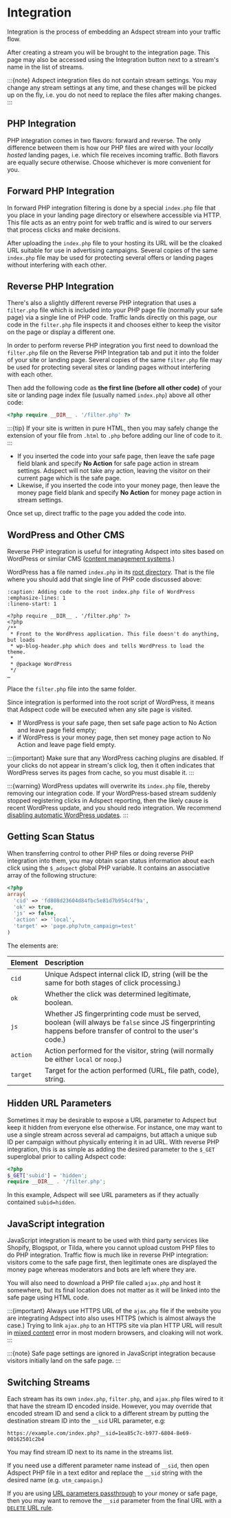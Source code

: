 # Integration

Integration is the process of embedding an Adspect stream into your traffic flow.

After creating a stream you will be brought to the integration page.  This page may also be accessed using the Integration
button next to a stream's name in the list of streams.

:::{note}
Adspect integration files do not contain stream settings.  You may change any stream settings at any time, and these changes
will be picked up on the fly, i.e. you do not need to replace the files after making changes.
:::

## PHP Integration

PHP integration comes in two flavors: forward and reverse.  The only difference between them is how our PHP files
are wired with your *locally hosted* landing pages, i.e. which file receives incoming traffic.  Both flavors are
equally secure otherwise.  Choose whichever is more convenient for you.

## Forward PHP Integration

In forward PHP integration filtering is done by a special `index.php` file that you place in your landing page directory
or elsewhere accessible via HTTP. This file acts as an entry point for web traffic and is wired to our servers that
process clicks and make decisions.

After uploading the `index.php` file to your hosting its URL will be the cloaked URL suitable for use in advertising campaigns.
Several copies of the same `index.php` file may be used for protecting several offers or landing pages without interfering
with each other.

## Reverse PHP Integration

There's also a slightly different reverse PHP integration that uses a `filter.php` file which is included into your
PHP page file (normally your safe page) via a single line of PHP code. Traffic lands directly on this page, our code
in the `filter.php` file inspects it and chooses either to keep the visitor on the page or display a different one.

In order to perform reverse PHP integration you first need to download the `filter.php` file on the Reverse PHP Integration
tab and put it into the folder of your site or landing page. Several copies of the same `filter.php` file may be used for
protecting several sites or landing pages without interfering with each other.

Then add the following code as **the first line (before all other code)** of your site or landing page index file (usually
named `index.php`) above all other code:

```php
<?php require __DIR__ . '/filter.php' ?>
```

:::{tip}
If your site is written in pure HTML, then you may safely change the extension of your file from `.html` to `.php`
before adding our line of code to it.
:::

* If you inserted the code into your safe page, then leave the safe page field blank and specify **No Action** for safe page
  action in stream settings.  Adspect will not take any action, leaving the visitor on their current page which is the safe page.
* Likewise, if you inserted the code into your money page, then leave the money page field blank and specify **No Action** for
  money page action in stream settings.

Once set up, direct traffic to the page you added the code into.

## WordPress and Other CMS

Reverse PHP integration is useful for integrating Adspect into sites based on WordPress or similar CMS
([content management systems](https://en.wikipedia.org/wiki/Content_management_system).)

WordPress has a file named `index.php` in its
[root directory](https://www.wpbeginner.com/beginners-guide/beginners-guide-to-wordpress-file-and-directory-structure/).
That is the file where you should add that single line of PHP code discussed above:

```{code-block} php
:caption: Adding code to the root index.php file of WordPress
:emphasize-lines: 1
:lineno-start: 1

<?php require __DIR__ . '/filter.php' ?>
<?php
/**
 * Front to the WordPress application. This file doesn't do anything, but loads
 * wp-blog-header.php which does and tells WordPress to load the theme.
 *
 * @package WordPress
 */
…
```

Place the `filter.php` file into the same folder.

Since integration is performed into the root script of WordPress, it means that Adspect code will be executed when any site page
is visited.

* If WordPress is your safe page, then set safe page action to No Action and leave page field empty;
* if WordPress is your money page, then set money page action to No Action and leave page field empty.

:::{important}
Make sure that any WordPress caching plugins are disabled.  If your clicks do not appear in stream's click log, then it often
indicates that WordPress serves its pages from cache, so you must disable it.
:::

:::{warning}
WordPress updates will overwrite its `index.php` file, thereby removing our integration code.  If your WordPress-based stream suddenly
stopped registering clicks in Adspect reporting, then the likely cause is recent WordPress update, and you should redo integration.
We recommend [disabling automatic WordPress updates](https://wordpress.org/documentation/article/configuring-automatic-background-updates/#constant-to-disable-all-updates).
:::

## Getting Scan Status

When transferring control to other PHP files or doing reverse PHP integration into them, you may obtain
scan status information about each click using the `$_adspect` global PHP variable.  It contains an associative
array of the following structure:

```php
<?php
array(
  'cid' => 'fd808d23604d84fbc5e81d7b954c4f9a',
  'ok' => true,
  'js' => false,
  'action' => 'local',
  'target' => 'page.php?utm_campaign=test'
)
```

The elements are:

| Element  | Description |
|:---------|:------------|
| `cid`    | Unique Adspect internal click ID, string (will be the same for both stages of click processing.) |
| `ok`     | Whether the click was determined legitimate, boolean. |
| `js`     | Whether JS fingerprinting code must be served, boolean (will always be `false` since JS fingerprinting happens before transfer of control to the user's code.) |
| `action` | Action performed for the visitor, string (will normally be either `local` or `noop`.) |
| `target` | Target for the action performed (URL, file path, code), string. |

## Hidden URL Parameters

Sometimes it may be desirable to expose a URL parameter to Adspect but keep it hidden from everyone else otherwise.
For instance, one may want to use a single stream across several ad campaigns, but attach a unique sub ID per
campaign without physically entering it in ad URL.  With reverse PHP integration, this is as simple as adding
the desired parameter to the `$_GET` superglobal prior to calling Adspect code:

```php
<?php
$_GET['subid'] = 'hidden';
require __DIR__ . '/filter.php';
```

In this example, Adspect will see URL parameters as if they actually contained `subid=hidden`.

## JavaScript integration

JavaScript integration is meant to be used with third party services like Shopify, Blogspot, or Tilda, where you cannot
upload custom PHP files to do PHP integration. Traffic flow is much like in reverse PHP integration: visitors come to
the safe page first, then legitimate ones are displayed the money page whereas moderators and bots are left where they are.

You will also need to download a PHP file called `ajax.php` and host it somewhere, but its final location does not
matter as it will be linked into the safe page using HTML code.

:::{important}
Always use HTTPS URL of the `ajax.php` file if the website you are integrating Adspect into also uses HTTPS (which is
almost always the case.)  Trying to link `ajax.php` to an HTTPS site via plan HTTP URL will result in
[mixed content](https://developer.mozilla.org/en-US/docs/Web/Security/Mixed_content) error in most modern browsers,
and cloaking will not work.
:::

:::{note}
Safe page settings are ignored in JavaScript integration because visitors initially land on the safe page.
:::

## Switching Streams

Each stream has its own `index.php`, `filter.php`, and `ajax.php` files wired to it that have the stream ID encoded inside.
However, you may override that encoded stream ID and send a click to a different stream by putting the destination stream ID
into the `__sid` URL parameter, e.g:

```
https://example.com/index.php?__sid=1ea85c7c-b977-6804-8e69-00162501c2b4
```

You may find stream ID next to its name in the streams list.

If you need use a different parameter name instead of `__sid`, then open Adspect PHP file in a text editor and replace
the `__sid` string with the desired name (e.g. `utm_campaign`.)

If you are using [URL parameters passthrough](streams.md#pt-checkbox) to your money or safe page, then you may want
to remove the `__sid` parameter from the final URL with a [`DELETE` URL rule](streams.md#url-rules).
